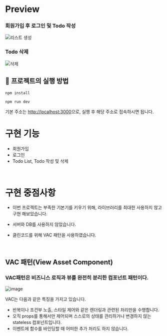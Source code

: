 # Preview

### 회원가입 후 로그인 및 Todo 작성

![리스트 생성](https://user-images.githubusercontent.com/71222288/219447225-ab741508-847d-4a7a-bdc4-1773fed8a72f.gif)

### Todo 삭제

![삭제](https://user-images.githubusercontent.com/71222288/219447210-6ed53665-147e-4e03-81a0-0fc7be1b72ff.gif)

## 📃 프로젝트의 실행 방법

```
npm install

npm run dev
```

기본 주소는 [http://localhost:3000](http://localhost:3000)으로, 실행 후 해당 주소로 접속하시면 됩니다.

# 구현 기능

- 회원가입
- 로그인
- Todo List, Todo 작성 및 삭제

<br>

# 구현 중점사항

- 이번 프로젝트는 부족한 기본기를 키우기 위해, 라이브러리를 최대한 사용하지 않고 구현 해보았습니다.

- 서버와 DB를 사용하지 않았습니다.

- 클린코드를 위해 VAC 패턴을 사용하였습니다.

<br>

## VAC 패턴(View Asset Component)

### VAC패턴은 비즈니스 로직과 뷰를 완전히 분리한 컴포넌트 패턴이다.

![image](https://user-images.githubusercontent.com/71222288/219900256-ab981cf6-506f-444e-841f-6a06fee62702.png)

VAC는 다음과 같은 특징을 가지고 있습니다.

- 반복이나 조건부 노출, 스타일 제어와 같은 렌더링과 관련된 처리만을 수행합니다.
- 오직 props를 통해서만 제어되며 스스로의 상태를 관리하거나 변경하지 않는 stateless 컴포넌트입니다.
- 이벤트에 함수를 바인딩할 때 어떠한 추가 처리도 하지 않습니다.
